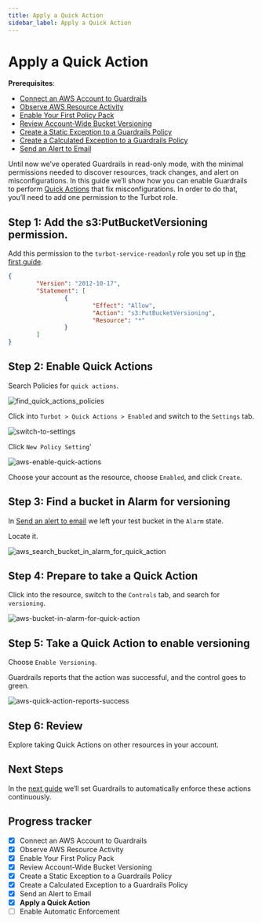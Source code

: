 ```yaml
---
title: Apply a Quick Action
sidebar_label: Apply a Quick Action
---
```



# Apply a Quick Action

**Prerequisites**: 

- [Connect an AWS Account to Guardrails](/guardrails/docs/getting-started/getting-started-aws/connect-an-account/)
- [Observe AWS Resource Activity](/guardrails/docs/getting-started/getting-started-aws/observe-aws-activity/)
- [Enable Your First Policy Pack](/guardrails/docs/getting-started/getting-started-aws/enable-policy-pack/)
- [Review Account-Wide Bucket Versioning](/guardrails/docs/getting-started/getting-started-aws/review-account-wide/)
- [Create a Static Exception to a Guardrails Policy](/guardrails/docs/getting-started/getting-started-aws/create-static-exception/)
- [Create a Calculated Exception to a Guardrails Policy](/guardrails/docs/getting-started/getting-started-aws/create-calculated-exception/)
- [Send an Alert to Email](/guardrails/docs/getting-started/getting-started-aws/send-alert-to-email/)


Until now we’ve operated Guardrails in read-only mode, with the minimal permissions needed to discover resources, track changes, and alert on misconfigurations. In this guide we’ll show how you can enable Guardrails to perform [Quick Actions](/guardrails/docs/guides/quick-actions) that fix misconfigurations. In order to do that, you’ll need to add one permission to the Turbot role.

## Step 1: Add the s3:PutBucketVersioning permission.

Add this permission to the `turbot-service-readonly` role you set up in [the first guide]([/](https://turbot.com/guardrails/docs/guides/notifications/templates#example-slack-template)guardrails/docs/getting-started/getting-started-aws/connect-an-account). 

```json
{
        "Version": "2012-10-17",
        "Statement": [
                {
                        "Effect": "Allow",
                        "Action": "s3:PutBucketVersioning",
                        "Resource": "*"
                }
        ]
}
```

## Step 2: Enable Quick Actions

Search Policies for `quick actions`.

<p><img alt="find_quick_actions_policies" src="/images/docs/guardrails/getting-started/getting-started-aws/apply-quick-action/find-quick-actions-policies.png"/></p>

Click into `Turbot > Quick Actions > Enabled` and switch to the `Settings` tab.

<p><img alt="switch-to-settings" src="/images/docs/guardrails/getting-started/getting-started-aws/apply-quick-action/switch-to-settings.png"/></p>

Click `New Policy Setting`’  

<p><img alt="aws-enable-quick-actions" src="/images/docs/guardrails/getting-started/getting-started-aws/apply-quick-action/aws-enable-quick-actions.png"/></p>

Choose your account as the resource, choose `Enabled`, and click `Create`.

## Step 3: Find a bucket in Alarm for versioning

  
In [Send an alert to email]( /guardrails/docs/runbooks/getting-started-gcp/send-alert-to-email) we left your test bucket in the `Alarm` state.  
  
Locate it.  

<p><img alt="aws_search_bucket_in_alarm_for_quick_action" src="/images/docs/guardrails/getting-started/getting-started-aws/apply-quick-action/aws-search-bucket-in-alarm-for-quick-action.png"/></p>

## Step 4: Prepare to take a Quick Action

Click into the resource, switch to the `Controls` tab, and search for `versioning`.

<p><img alt="aws-bucket-in-alarm-for-quick-action" src="/images/docs/guardrails/getting-started/getting-started-aws/apply-quick-action/aws-bucket-in-alarm-for-quick-action.png"/></p>

## Step 5: Take a Quick Action to enable versioning

Choose `Enable Versioning`.  


Guardrails reports that the action was successful, and the control goes to green.  

<p><img alt="aws-quick-action-reports-success" src="/images/docs/guardrails/getting-started/getting-started-aws/apply-quick-action/aws-quick-action-reports-success.png"/></p>

## Step 6: Review

  
Explore taking Quick Actions on other resources in your account. 

## Next Steps

In the [next guide](/guardrails/docs/getting-started/getting-started-aws/enable-enforcement) we’ll set Guardrails to automatically enforce these actions continuously.  
  


  
  
  



## Progress tracker

- [x] Connect an AWS Account to Guardrails
- [x] Observe AWS Resource Activity
- [x] Enable Your First Policy Pack
- [x] Review Account-Wide Bucket Versioning
- [x] Create a Static Exception to a Guardrails Policy
- [x] Create a Calculated Exception to a Guardrails Policy
- [x] Send an Alert to Email
- [x] **Apply a Quick Action**
- [ ] Enable Automatic Enforcement
